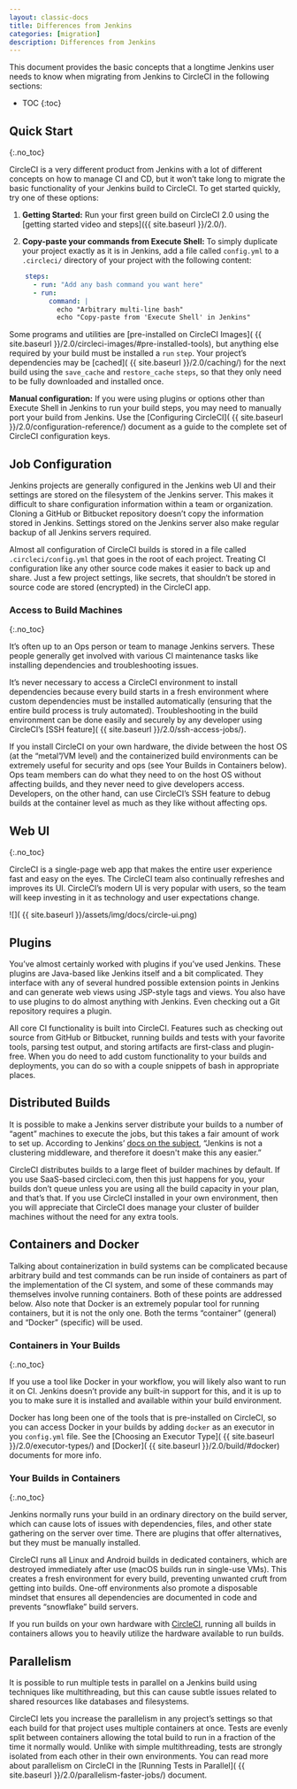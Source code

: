 ```yaml
---
layout: classic-docs
title: Differences from Jenkins
categories: [migration]
description: Differences from Jenkins
---
```


This document provides the basic concepts that a longtime Jenkins user needs to know when migrating from Jenkins to CircleCI   in the following sections:

* TOC
{:toc}

## Quick Start
{:.no_toc}

CircleCI is a very different product from Jenkins with a lot of different concepts on how to manage CI and CD, but it won’t take long to migrate the basic functionality of your Jenkins build to CircleCI. To get started quickly, try one of these options:

1. **Getting Started:** Run your first green build on CircleCI 2.0 using the [getting started video and steps]({{ site.baseurl }}/2.0/).

2. **Copy-paste your commands from Execute Shell:** To simply duplicate your project exactly as it is in Jenkins, add a file called `config.yml` to a `.circleci/` directory of your project with the following content:

```yaml
    steps:
      - run: "Add any bash command you want here"
      - run:
          command: |
            echo "Arbitrary multi-line bash"
            echo "Copy-paste from 'Execute Shell' in Jenkins"
```

Some programs and utilities are [pre-installed on CircleCI Images]( {{ site.baseurl }}/2.0/circleci-images/#pre-installed-tools), but anything else required by your build must be installed a `run` `step`. Your project’s dependencies may be [cached]( {{ site.baseurl }}/2.0/caching/) for the next build using the `save_cache` and `restore_cache` `steps`, so that they only need to be fully downloaded and installed once.

**Manual configuration:** If you were using plugins or options other than Execute Shell in Jenkins to run your build steps, you may need to manually port your build from Jenkins. Use the [Configuring CircleCI]( {{ site.baseurl }}/2.0/configuration-reference/) document as a guide to the complete set of CircleCI configuration keys.

## Job Configuration

Jenkins projects are generally configured in the Jenkins web UI and their settings are stored on the filesystem of the Jenkins server. This makes it difficult to share configuration information within a team or organization. Cloning a GitHub or Bitbucket repository doesn’t copy the information stored in Jenkins. Settings stored on the Jenkins server also make regular backup of all Jenkins servers required.

Almost all configuration of CircleCI builds is stored in a file called `.circleci/config.yml` that goes in the root of each project. Treating CI configuration like any other source code makes it easier to back up and share. Just a few project settings, like secrets, that shouldn’t be stored in source code are stored (encrypted) in the CircleCI app.

### Access to Build Machines
{:.no_toc}

It’s often up to an Ops person or team to manage Jenkins servers. These people generally get involved with various CI maintenance tasks like installing dependencies and troubleshooting issues.

It’s never necessary to access a CircleCI environment to install dependencies because every build starts in a fresh environment where custom dependencies must be installed automatically (ensuring that the entire build process is truly automated). Troubleshooting in the build environment can be done easily and securely by any developer using CircleCI’s [SSH feature]( {{ site.baseurl }}/2.0/ssh-access-jobs/).

If you install CircleCI on your own hardware, the divide between the host OS (at the “metal”/VM level) and the containerized build environments can be extremely useful for security and ops (see Your Builds in Containers below). Ops team members can do what they need to on the host OS without affecting builds, and they never need to give developers access. Developers, on the other hand, can use CircleCI’s SSH feature to debug builds at the container level as much as they like without affecting ops.

## Web UI
{:.no_toc}

CircleCI is a single-page web app that makes the entire user experience fast and easy on the eyes. The CircleCI team also continually refreshes and improves its UI. CircleCI’s modern UI is very popular with users, so the team will keep investing in it as technology and user expectations change.

![](  {{ site.baseurl }}/assets/img/docs/circle-ui.png)

## Plugins

You’ve almost certainly worked with plugins if you’ve used Jenkins. These plugins are Java-based like Jenkins itself and a bit complicated. They interface with any of several hundred possible extension points in Jenkins and can generate web views using JSP-style tags and views. You also have to use plugins to do almost anything with Jenkins. Even checking out a Git repository requires a plugin.

All core CI functionality is built into CircleCI. Features such as checking out source from GitHub or Bitbucket, running builds and tests with your favorite tools, parsing test output, and storing artifacts are first-class and plugin-free. When you do need to add custom functionality to your builds and deployments, you can do so with a couple snippets of bash in appropriate places.

## Distributed Builds

It is possible to make a Jenkins server distribute your builds to a number of “agent” machines to execute the jobs, but this takes a fair amount of work to set up. According to Jenkins’ [docs on the subject](https://wiki.jenkins-ci.org/display/JENKINS/Distributed+builds), “Jenkins is not a clustering middleware, and therefore it doesn't make this any easier.”

CircleCI distributes builds to a large fleet of builder machines by default. If you use SaaS-based circleci.com, then this just happens for you, your builds don’t queue unless you are using all the build capacity in your plan, and that’s that. If you use CircleCI installed in your own environment, then you will appreciate that CircleCI does manage your cluster of builder machines without the need for any extra tools.

## Containers and Docker

Talking about containerization in build systems can be complicated because arbitrary build and test commands can be run inside of containers as part of the implementation of the CI system, and some of these commands may themselves involve running containers. Both of these points are addressed below. Also note that Docker is an extremely popular tool for running containers, but it is not the only one. Both the terms “container” (general) and “Docker” (specific) will be used.


### Containers in Your Builds
{:.no_toc}


If you use a tool like Docker in your workflow, you will likely also want to run it on CI. Jenkins doesn’t provide any built-in support for this, and it is up to you to make sure it is installed and available within your build environment.

Docker has long been one of the tools that is pre-installed on CircleCI, so you can access Docker in your builds by adding `docker` as an executor in you `config.yml` file. See the [Choosing an Executor Type]( {{ site.baseurl }}/2.0/executor-types/) and [Docker]( {{ site.baseurl }}/2.0/build/#docker) documents for more info.

### Your Builds in Containers
{:.no_toc}


Jenkins normally runs your build in an ordinary directory on the build server, which can cause lots of issues with dependencies, files, and other state gathering on the server over time. There are plugins that offer alternatives, but they must be manually installed.


CircleCI runs all Linux and Android builds in dedicated containers, which are destroyed immediately after use (macOS builds run in single-use VMs). This creates a fresh environment for every build, preventing unwanted cruft from getting into builds. One-off environments also promote a disposable mindset that ensures all dependencies are documented in code and prevents “snowflake” build servers.


If you run builds on your own hardware with [CircleCI](https://circleci.com/enterprise/), running all builds in containers allows you to heavily utilize the hardware available to run builds.

## Parallelism

It is possible to run multiple tests in parallel on a Jenkins build using techniques like multithreading, but this can cause subtle issues related to shared resources like databases and filesystems.

CircleCI lets you increase the parallelism in any project’s settings so that each build for that project uses multiple containers at once. Tests are evenly split between containers allowing the total build to run in a fraction of the time it normally would. Unlike with simple multithreading, tests are strongly isolated from each other in their own environments. You can read more about parallelism on CircleCI in the [Running Tests in Parallel]( {{ site.baseurl }}/2.0/parallelism-faster-jobs/) document.
